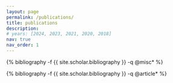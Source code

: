 ```yaml
---
layout: page
permalink: /publications/
title: publications
description: 
# years: [2024, 2023, 2021, 2020, 2018]
nav: true
nav_order: 1
---
```

<!-- _pages/publications.md -->
<div class="Preprints">
{% bibliography -f {{ site.scholar.bibliography }} -q @misc* %}
</div>


<div class="Publications">

<!-- {%- for y in page.years %}
  <h2 class="year">{{y}}</h2>
  
{% endfor %} -->
{% bibliography -f {{ site.scholar.bibliography }} -q @article* %}
</div>


<!-- {%- for y in page.years %}
  <h2 class="year">{{y}}</h2>
  {% bibliography -f {{ site.scholar.bibliography }} -q @*[year={{y}}]* %}
{% endfor %}

</div> -->
